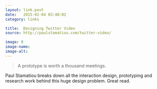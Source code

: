 ```yaml
---
layout: link.post
date:   2015-02-04 03:40:02
category: links

title:  Designing Twitter Video
source: http://paulstamatiou.com/twitter-video/

image: 0
image-name: 
image-alt:
---
```


> A prototype is worth a thousand meetings.

Paul Stamatiou breaks down all the interaction design, prototyping and research work behind this huge design problem. Great read.